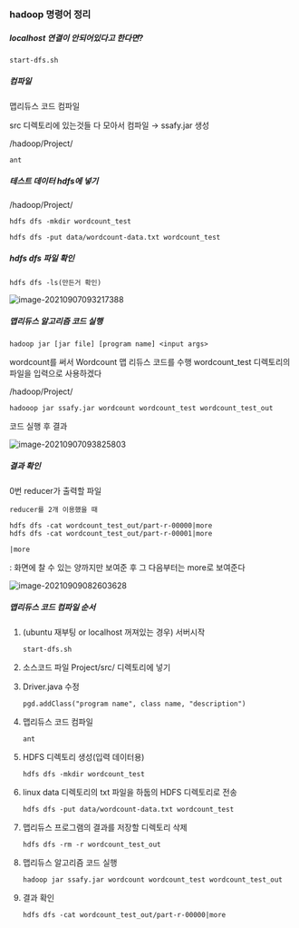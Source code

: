 ### hadoop 명령어 정리



##### localhost 연결이 안되어있다고 한다면?

```
start-dfs.sh
```



##### 컴파일

맵리듀스 코드 컴파일

src 디렉토리에 있는것들 다 모아서 컴파일 → ssafy.jar 생성

/hadoop/Project/

```
ant
```



##### 테스트 데이터 hdfs에 넣기

/hadoop/Project/

```
hdfs dfs -mkdir wordcount_test

hdfs dfs -put data/wordcount-data.txt wordcount_test
```



##### hdfs dfs 파일 확인

```
hdfs dfs -ls(만든거 확인)
```

![image-20210907093217388](C:\Users\multicampus\AppData\Roaming\Typora\typora-user-images\image-20210907093217388.png)



##### 맵리듀스 알고리즘 코드 실행

```
hadoop jar [jar file] [program name] <input args>
```

wordcount를 써서 Wordcount 맵 리듀스 코드를 수행
wordcount_test 디렉토리의 파일을 입력으로 사용하겠다

/hadoop/Project/

```
hadooop jar ssafy.jar wordcount wordcount_test wordcount_test_out
```

코드 실행 후 결과

![image-20210907093825803](C:\Users\multicampus\AppData\Roaming\Typora\typora-user-images\image-20210907093825803.png)





##### 결과 확인

0번 reducer가 출력할 파일

```
reducer를 2개 이용했을 때

hdfs dfs -cat wordcount_test_out/part-r-00000|more
hdfs dfs -cat wordcount_test_out/part-r-00001|more
```



`|more`

: 화면에 찰 수 있는 양까지만 보여준 후 그 다음부터는 more로 보여준다

 ![image-20210909082603628](C:\Users\multicampus\AppData\Roaming\Typora\typora-user-images\image-20210909082603628.png)





##### 맵리듀스 코드 컴파일 순서

1. (ubuntu 재부팅 or localhost 꺼져있는 경우) 서버시작 

   ```
   start-dfs.sh
   ```

2. 소스코드 파일 Project/src/ 디렉토리에 넣기

3. Driver.java 수정

   ```
   pgd.addClass("program name", class name, "description")
   ```

4. 맵리듀스 코드 컴파일

   ```
   ant
   ```

5. HDFS 디렉토리 생성(입력 데이터용)

   ```
   hdfs dfs -mkdir wordcount_test
   ```

6. linux data 디렉토리의 txt 파일을 하둡의 HDFS 디렉토리로 전송

   ```
   hdfs dfs -put data/wordcount-data.txt wordcount_test
   ```

7. 맵리듀스 프로그램의 결과를 저장할 디렉토리 삭제

   ```
   hdfs dfs -rm -r wordcount_test_out
   ```

8. 맵리듀스 알고리즘 코드 실행

   ```
   hadoop jar ssafy.jar wordcount wordcount_test wordcount_test_out
   ```

9. 결과 확인

   ```
   hdfs dfs -cat wordcount_test_out/part-r-00000|more
   ```

   

   

